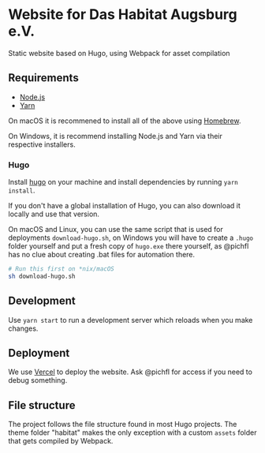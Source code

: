 # Website for Das Habitat Augsburg e.V.

Static website based on Hugo, using Webpack for asset compilation

## Requirements

- [Node.js][node]
- [Yarn][yarn]

On macOS it is recommened to install all of the above using [Homebrew][brew].

On Windows, it is recommend installing Node.js and Yarn via their respective
installers.

### Hugo

Install [hugo][hugo] on your machine and install dependencies by running `yarn install`.

If you don't have a global installation of Hugo, you can also download it
locally and use that version.

On macOS and Linux, you can use the same script that is used for deployments
`download-hugo.sh`, on Windows you will have to create a `.hugo` folder
yourself and put a fresh copy of `hugo.exe` there yourself, as @pichfl has no
clue about creating .bat files for automation there.

```bash
# Run this first on *nix/macOS
sh download-hugo.sh
```

## Development

Use `yarn start` to run a development server which reloads when you make
changes.

## Deployment

We use [Vercel][vercel] to deploy the website. Ask @pichfl for access if you need to debug something.

## File structure

The project follows the file structure found in most Hugo projects. The theme folder "habitat" makes the only exception with a custom `assets` folder that gets compiled by Webpack.

[hugo]: https://gohugo.io
[node]: https://nodejs.org
[yarn]: https://yarnpkg.com
[brew]: https://brew.sh
[vercel]: https://vercel.com

